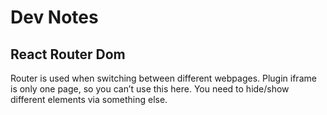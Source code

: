 # Dev Notes


## React Router Dom
Router is used when switching between different webpages. Plugin iframe is only one page, so you can’t use this here. You need to hide/show different elements via something else. 